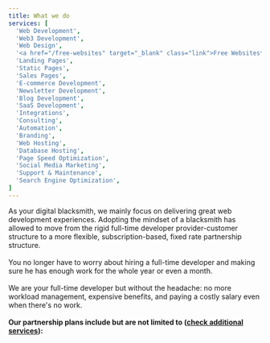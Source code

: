 ```yaml
---
title: What we do
services: [
  'Web Development',
  'Web3 Development',
  'Web Design',
  '<a href="/free-websites" target="_blank" class="link">Free Websites*</a>',
  'Landing Pages',
  'Static Pages',
  'Sales Pages',
  'E-commerce Development',
  'Newsletter Development',
  'Blog Development',
  'SaaS Development',
  'Integrations',
  'Consulting',
  'Automation',
  'Branding',
  'Web Hosting',
  'Database Hosting',
  'Page Speed Optimization',
  'Social Media Marketing',
  'Support & Maintenance',
  'Search Engine Optimization',
]
---
```


As your digital blacksmith, we mainly focus on delivering great web development experiences. Adopting the mindset of a blacksmith has allowed to move from the rigid full-time developer provider-customer structure to a more flexible, subscription-based, fixed rate partnership structure.  
<br/>
You no longer have to worry about hiring a full-time developer and making sure he has enough work for the whole year or even a month.  
<br/>
We are your full-time developer but without the headache: no more workload management, expensive benefits, and paying a costly salary even when there's no work.  
<br/>
**Our partnership plans include but are not limited to (<a href="/services" class="link">check additional services</a>):**